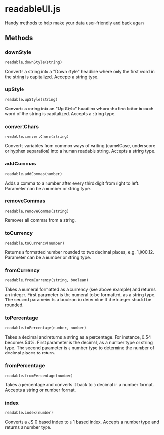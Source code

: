 # readableUI.js
Handy methods to help make your data user-friendly and back again

## Methods

### downStyle
`readable.downStyle(string)`

Converts a string into a "Down style" headline where only the first word in the string is capitalized. Accepts a string type.

### upStyle
`readable.upStyle(string)`

Converts a string into an "Up Style" headline where the first letter in each word of the string is capitalized. Accepts a string type.

### convertChars
`readable.convertChars(string)`

Converts variables from common ways of writing (camelCase, underscore or hyphen separation) into a human readable string. Accepts a string type.

### addCommas
`readable.addCommas(number)`

Adds a comma to a number after every third digit from right to left. Parameter can be a number or string type.

### removeCommas
`readable.removeCommas(string)`

Removes all commas from a string.

### toCurrency
`readable.toCurrency(number)`

Returns a formatted number rounded to two decimal places, e.g. 1,000.12. Parameter can be a number or string type.

### fromCurrency
`readable.fromCurrency(string, boolean)`

Takes a numeral formatted as a currency (see above example) and returns an integer. First parameter is the numeral to be formatted, as a string type. The second parameter is a boolean to determine if the integer should be rounded.

### toPercentage
`readable.toPercentage(number, number)`

Takes a decimal and returns a string as a percentage. For instance, 0.54 becomes 54%. First parameter is the decimal, as a number type or string type. The second parameter is a number type to determine the number of decimal places to return.

### fromPercentage
`readable.fromPercentage(number)`

Takes a percentage and converts it back to a decimal in a number format. Accepts a string or number format.

### index
`readable.index(number)`

Converts a JS 0 based index to a 1 based index. Accepts a number type and returns a number type.
